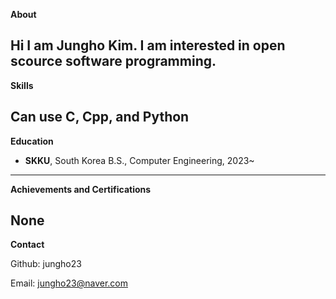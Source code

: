 **About**

Hi I am Jungho Kim. I am interested in open scource software programming.
---
**Skills**

Can use C, Cpp, and Python
---
**Education** 

+ **SKKU**, South Korea
    B.S., Computer Engineering, 2023~
---
**Achievements and Certifications**

None
---
**Contact**

Github: jungho23

Email: jungho23@naver.com






